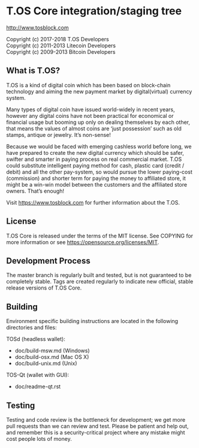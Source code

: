 T.OS Core integration/staging tree
====================

http://www.tosblock.com

Copyright (c) 2017-2018 T.OS Developers<br />
Copyright (c) 2011-2013 Litecoin Developers<br />
Copyright (c) 2009-2013 Bitcoin Developers


What is T.OS?
---------------------
T.OS is a kind of digital coin which has been based on block-chain technology and aiming the new payment market by digital(virtual) currency system.

Many types of digital coin have issued world-widely in recent years, however any digital coins have not been practical for economical or financial usage but booming up only on dealing themselves by each other, that means the values of almost coins are ‘just possession’ such as old stamps, antique or jewelry. It’s non-sense!

Because we would be faced with emerging cashless world before long, we have prepared to create the new digital currency which should be safer, swifter and smarter in paying process on real commercial market. 
T.OS could substitute intelligent paying method for cash, plastic card (credit / debit) and all the other pay-system, so would pursue the lower paying-cost (commission) and shorter term for paying the money to affiliated store, it might be a win-win model between the customers and the affiliated store owners. That’s enough!

Visit https://www.tosblock.com for further information about the T.OS.


License
---------------------
T.OS Core is released under the terms of the MIT license. See COPYING for more information or see https://opensource.org/licenses/MIT.


Development Process
---------------------
The master branch is regularly built and tested, but is not guaranteed to be completely stable. Tags are created regularly to indicate new official, stable release versions of T.OS Core.


Building
---------------------
Environment specific building instructions are located in the following directories and files:

TOSd (headless wallet):
* doc/build-msw.md (Windows)
* doc/build-osx.md (Mac OS X)
* doc/build-unix.md (Unix)

TOS-Qt (wallet with GUI):
* doc/readme-qt.rst


Testing
---------------------
Testing and code review is the bottleneck for development; we get more pull requests than we can review and test. Please be patient and help out, and remember this is a security-critical project where any mistake might cost people lots of money.

